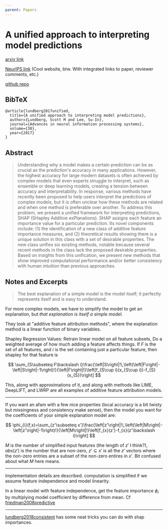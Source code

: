 ```yaml
---
parent: Papers
---
```


# A unified approach to interpreting model predictions

[arxiv link](https://arxiv.org/abs/1705.07874)

[NeurIPS link](https://proceedings.neurips.cc/paper/2017/hash/8a20a8621978632d76c43dfd28b67767-Abstract.html)
(Cool website, btw. With integrated links to paper, reviewer comments, etc.)

[github repo](https://github.com/shap/shap)


## BibTeX
```
@article{lundberg2017unified,
  title={A unified approach to interpreting model predictions},
  author={Lundberg, Scott M and Lee, Su-In},
  journal={Advances in neural information processing systems},
  volume={30},
  year={2017}
}
```

## Abstract

> Understanding why a model makes a certain prediction can be as crucial as the prediction's accuracy in many applications. However, the highest accuracy for large modern datasets is often achieved by complex models that even experts struggle to interpret, such as ensemble or deep learning models, creating a tension between accuracy and interpretability. In response, various methods have recently been proposed to help users interpret the predictions of complex models, but it is often unclear how these methods are related and when one method is preferable over another. To address this problem, we present a unified framework for interpreting predictions, SHAP (SHapley Additive exPlanations). SHAP assigns each feature an importance value for a particular prediction. Its novel components include: (1) the identification of a new class of additive feature importance measures, and (2) theoretical results showing there is a unique solution in this class with a set of desirable properties. The new class unifies six existing methods, notable because several recent methods in the class lack the proposed desirable properties. Based on insights from this unification, we present new methods that show improved computational performance and/or better consistency with human intuition than previous approaches.


## Notes and Excerpts

> The best explanation of a simple model is the model itself; it perfectly represents itself and is easy to
understand. 

For more complex models, we have to simplify the model to get an explanation, 
but *that explanation is itself a simple model.*

They look at "additive feature attribution methods", 
where the explanation method is a linear function of binary variables.

Shapley Regression Values:
Retrain linear model on all feature subsets,
Do a weighted average of how much adding a feature affects things.
If $F$ is the set of all features, and $i$ is the set containing just a particular feature,
then shapley for that feature is 

$$
\sum_{S\subseteq F\backslash i}\frac{\left|S\right|!\,\left(\left|F\right|-\left|S\right|-1\right)!}{\left|F\right|!}\left[f_{S\cup i}(x_{S\cup i})-f_{S}(x_{S})\right]
$$

This, along with approximations of it, and along with methods like LIME, DeepLIFT, and LWRP are all examples of additive feature attribution models.

---

If you want an afam with a few nice properties (local accuracy is a bit twisty but missingness and consistency make sense), then the model you want for the coefficients of your simple explanation model are:

$$
\phi_{i}(f,x)=\sum_{z'\subseteq x'}\frac{\left|z'\right|!\,\left(\left|M\right|-\left|z'\right|-1\right)!}{\left|M\right|!}\left[f_{x}(z')-f_{x}(z'\backslash i)\right]
$$

$M$ is the number of simplified input features (the length of $z'$ I think?), $abs(z')$ is the number that are non-zero, $z'\subseteq x'$ is all the $z'$ vectors where the non-zero entries are a subset of the non-zero entires in $x'$. Bit confused about what $M$ here means.

----

Implementation details are described. 
computation is simplified if we assume feature independence and model linearity.

In a linear model with feature independence, 
get the feature importance $\phi_i$
by multiplying model coefficient by difference from mean.
Cf [friedman2008predictive](friedman2008predictive)








---


[lundberg2018consistent](lundberg2018consistent) has some neat tricks you can do with shap importances.
